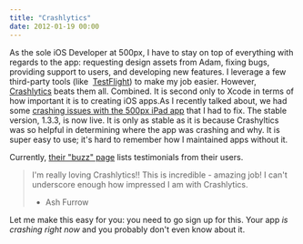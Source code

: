 ```yaml
---
title: "Crashlytics"
date: 2012-01-19 00:00
---
```


As the sole iOS Developer at 500px, I have to stay on top of everything with regards to the app: requesting design assets from Adam, fixing bugs, providing support to users, and developing new features. I leverage a few third-party tools (like&nbsp; [TestFlight](http://testflightapp.com)) to make my job easier. However, [Crashlytics](http://www.crashlytics.com/)&nbsp;beats them all. Combined. It is second only to Xcode in terms of how important it is to creating iOS apps.<!--more-->As I recently talked about, we had some [crashing issues with the 500px iPad app](http://ashfurrow.com/2012/01/walk-dont-run-a-cautionary-tale-of-ios-app-store-approval/)&nbsp;that I had to fix. The stable version, 1.3.3, is now live. It is only as stable as it is because Crashyltics was so helpful in determining where the app was crashing and why. It is super easy to use; it's hard to remember how I maintained apps without it.

Currently, [their "buzz" page](http://beta.crashlytics.com/buzz/) lists testimonials from their users.

> I'm really loving Crashlytics!! This is incredible - amazing job! I can't underscore enough how impressed I am with Crashlytics.
> 
> - Ash Furrow

Let me make this easy for you: you need to go sign up for this. Your app _is crashing right now_&nbsp;and you probably don't even know about it.

<!-- more -->
